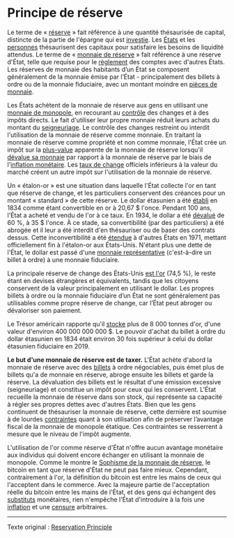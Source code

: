 Principe de réserve
===================

Le terme de « [réserve](ch098-reserve-definition.md) » fait référence à une quantité thésaurisée de capital, distincte de la partie de l'épargne qui est [investie](ch101-glossary.md#prêter). Les [États](ch101-glossary.md#état) et les [personnes](ch101-glossary.md#personne) thésaurisent des capitaux pour satisfaire les besoins de liquidité attendus. Le terme de « [monnaie de réserve](https://fr.wikipedia.org/wiki/Monnaie_de_r%C3%A9serve) » fait référence à une réserve d'État, telle que requise pour le [règlement](https://fr.wikipedia.org/wiki/%C3%89change,_compensation_et_r%C3%A8glement) des comptes avec d'autres États. Les réserves de monnaie des habitants d’un État se composent généralement de la monnaie émise par l’État - principalement des billets à ordre ou de la monnaie fiduciaire, avec un montant moindre en [pièces de monnaie](https://www.wikiberal.org/wiki/Monnaie-marchandise).

Les États achètent de la monnaie de réserve aux gens en utilisant une [monnaie de monopole](ch005-money-taxonomy.md), en recourant au [contrôle](https://fr.wikipedia.org/wiki/Contr%C3%B4le_des_changes) des changes et à des impôts directs. Le fait d'utiliser leur propre monnaie réduit leurs achats du montant du [seigneuriage](https://fr.wikipedia.org/wiki/Seigneuriage). Le contrôle des changes restreint ou interdit l'utilisation de la monnaie de réserve comme monnaie. En traitant la monnaie de réserve comme propriété et non comme monnaie, l'État crée un impôt sur la [plus-value](https://bofip.impots.gouv.fr/bofip/4151-PGP.html/identifiant=BOI-RPPM-PVBMC-20-10-20181231#Assiette_et_taux_de_la_taxe_14) apparente de la monnaie de réserve lorsqu'il [dévalue sa monnaie](https://fr.wikipedia.org/wiki/Inflation) par rapport à la monnaie de réserve par le biais de l'[inflation monétaire](https://fr.wikipedia.org/wiki/Cr%C3%A9ation_mon%C3%A9taire). Les [taux de change](https://fr.wikipedia.org/wiki/Taux_de_change) officiels inférieurs à la valeur du marché créent un autre impôt sur l'utilisation de la monnaie de réserve.

Un « étalon-or » est une situation dans laquelle l'État collecte l'or en tant que réserve de change, et les particuliers conservent des créances pour un montant « standard » de cette réserve. Le dollar étasunien a été [établi](https://fr.wikipedia.org/wiki/Coinage_Act_of_1834) en 1834 comme étant convertible en or à 20,67 $ l'once. Pendant 100 ans, l'État a acheté et vendu de l'or à ce taux. En 1934, le dollar a été [dévalué](https://fr.wikipedia.org/wiki/Gold_Reserve_Act) de 60 %, à 35 $ l'once. À ce stade, sa convertibilité (par des particuliers) a été abrogée et il leur a été interdit d'en thésauriser ou de baser des contrats dessus. Cette inconvertibilité a été [étendue](https://en.wikipedia.org/wiki/Nixon_shock) à d'autres États en 1971, mettant officiellement fin à l'étalon-or aux États-Unis. N'étant plus une dette de l'État, le dollar est passé d'une [monnaie représentative](https://en.wikipedia.org/wiki/Representative_money) (c'est-à-dire un billet à ordre) à une monnaie fiduciaire.

La principale réserve de change des États-Unis [est l'or](https://fr.wikipedia.org/wiki/R%C3%A9serve_d%27or) (74,5 %), le reste étant en devises étrangères et équivalents, tandis que les citoyens conservent de la valeur principalement en utilisant le dollar. Les propres billets à ordre ou la monnaie fiduciaire d’un État ne sont généralement pas utilisables comme propre réserve de change, car l’État peut abroger ou dévaloriser son paiement.

Le Trésor américain rapporte qu'il [stocke](https://home.treasury.gov/data/us-international-reserve-position/04162021) plus de 8 000 tonnes d'or, d'une valeur d'environ 400 000 000 000 $. Le pouvoir d'achat du billet à ordre du dollar étasunien en 1834 était environ 30 fois supérieur à celui du dollar étasunien fiduciaire en 2019.

**Le but d'une monnaie de réserve est de taxer.** L'État achète d'abord la monnaie de réserve avec des [billets](https://fr.wikipedia.org/wiki/Effet_de_commerce#Billet_%C3%A0_ordre) à ordre négociables, puis émet plus de billets qu'a de monnaie en réserve, abroge ensuite les billets et garde la réserve. La dévaluation des billets est le résultat d'une émission excessive (seigneuriage) et constitue un impôt pour ceux qui les conservent. L'État recueille la monnaie de réserve dans son stock, qui représente sa capacité à régler ses propres dettes avec d'autres États. Bien que les gens continuent de thésauriser la monnaie de réserve, cette dernière est soumise à de lourdes [contraintes](https://www.reuters.com/article/us-venezuela-economy/venezuela-loosens-currency-exchange-controls-to-allow-forex-trading-idUSKCN1SD2NC) quant à son utilisation afin de préserver l’avantage fiscal de la monnaie de monopole étatique. Ces contraintes se resserrent à mesure que le niveau de l'impôt augmente.

L'utilisation de l'or comme réserve d'État n'offre aucun avantage monétaire aux individus qui doivent encore échanger en utilisant la monnaie de monopole. Comme le montre le [Sophisme de la monnaie de réserve](ch077-reserve-currency-fallacy.md), le bitcoin en tant que réserve d'État ne peut pas faire mieux. Cependant, contrairement à l'or, la définition du bitcoin est entre les mains de ceux qui l'acceptent dans le commerce. Avec la majeure partie de l'acceptation réelle du bitcoin entre les mains de l'État, et des gens qui échangent des [substituts](https://www.wikiberal.org/wiki/Support_mon%C3%A9taire#Substitut_mon.C3.A9taire) monétaires, rien n'empêche l'État d'introduire à la fois une [inflation](ch101-glossary.md#inflation) et une [censure](ch101-glossary.md#censure) arbitraires.

---

Texte original : [Reservation Principle](https://github.com/libbitcoin/libbitcoin-system/wiki/Reservation-Principle)


